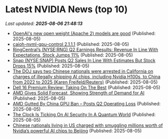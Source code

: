 # Latest NVIDIA News (top 10)
_Last updated: **2025-08-06 21:48:13**_

- [OpenAI's new open weight (Apache 2) models are good](https://simonwillison.net/2025/Aug/5/gpt-oss/) (Published: 2025-08-05)
- [caioh-nvml-gpu-control 2.1.1.1](https://pypi.org/project/caioh-nvml-gpu-control/2.1.1.1/) (Published: 2025-08-05)
- [RingCentral’s (NYSE:RNG) Q2 Earnings Results: Revenue In Line With Expectations, Stock Jumps 11%](https://finance.yahoo.com/news/ringcentral-nyse-rng-q2-earnings-213310983.html) (Published: 2025-08-05)
- [Snap (NYSE:SNAP) Posts Q2 Sales In Line With Estimates But Stock Drops 15%](https://finance.yahoo.com/news/snap-nyse-snap-posts-q2-213008007.html) (Published: 2025-08-05)
- [The DOJ says two Chinese nationals were arrested in California on charges of illegally shipping AI chips, including Nvidia H100s, to China from 2022 to 2025 (Karen Freifeld/Reuters)](https://www.techmeme.com/250805/p45) (Published: 2025-08-05)
- [Dell 16 Premium Review: Taking On The Best](https://www.bgr.com/1932153/dell-16-premium-review/) (Published: 2025-08-05)
- [AMD Gives Solid Forecast, Showing Strength of Demand for AI](https://www.livemint.com/companies/news/amd-gives-solid-forecast-showing-strength-of-demand-for-ai-11754427075972.html) (Published: 2025-08-05)
- [AMD Gutted By China GPU Ban – Posts Q2 Operating Loss](https://wccftech.com/amd-gutted-by-china-gpu-ban-posts-q2-operating-loss/) (Published: 2025-08-05)
- [The Clock Is Ticking On AI Security In A Quantum World](https://www.forbes.com/sites/kolawolesamueladebayo/2025/08/05/the-clock-is-ticking-on-ai-security-in-a-quantum-world/) (Published: 2025-08-05)
- [Chinese nationals living in US charged with smuggling millions worth of Nvidia’s powerful AI chips to Beijing](https://nypost.com/2025/08/05/business/2-chinese-nationals-living-in-california-charged-with-smuggling-nvidias-powerful-ai-chips-to-beijing/) (Published: 2025-08-05)
